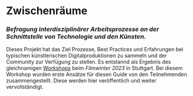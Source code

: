 # Zwischenräume

### *Befragung interdisziplinärer Arbeitsprozesse an der Schnittstelle von Technologie und den Künsten.*


Dieses Projekt hat das Ziel Prozesse, Best Practices und Erfahrungen bei typischen künstlerischen Digitalproduktionen zu sammeln und der Community zur Verfügung zu stellen. Es entstannd als Ergebnis des gleichnamigen [Workshops](https://filmwinter.de/programm/zwischenraeume-befragung-interdisziplinaerer-arbeitsprozesse-der-schnittstelle-von) beim *Filmwinter 2023* in Stuttgart. Bei diesem Workshop wurden erste Ansätze für diesen Guide von den Teilnehmenden zusammengestellt. Diese werden hier veröffentlich und weiter vervollständigt.


